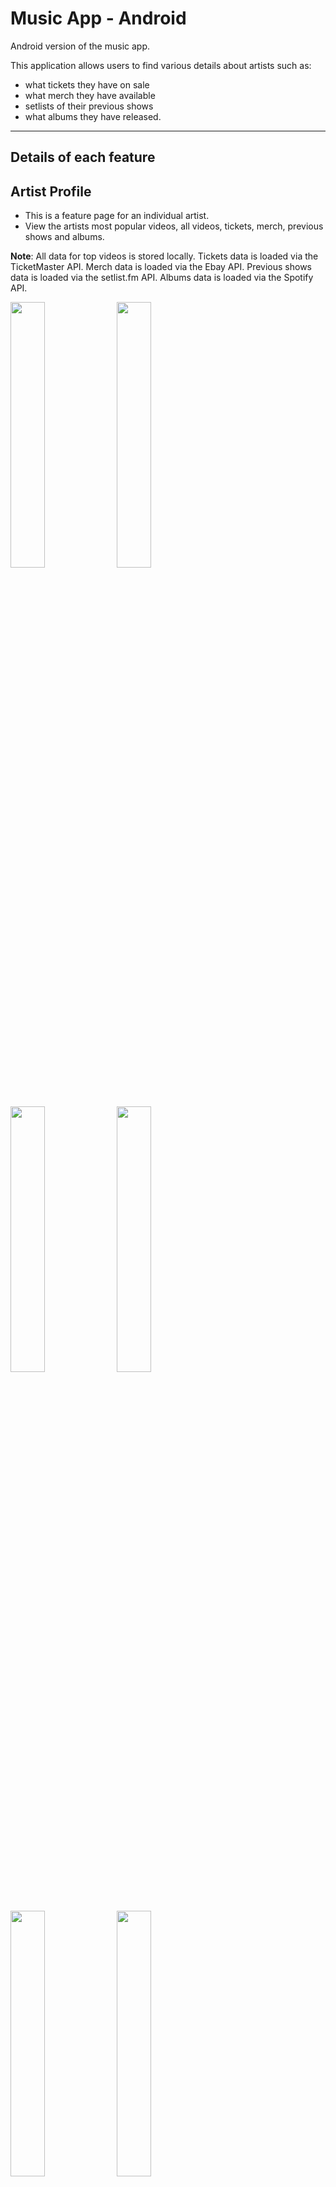 Music App - Android
===================

Android version of the music app.

This application allows users to find various details about artists such as:

 - what tickets they have on sale
 - what merch they have available
 - setlists of their previous shows
 - what albums they have released.

----------

Details of each feature
---
Artist Profile
-
- This is a feature page for an individual artist.
- View the artists most popular videos, all videos, tickets, merch, previous shows and albums.

**Note**: All data for top videos is stored locally. Tickets data is loaded via the TicketMaster API. Merch data is loaded via the Ebay API. Previous shows data is loaded via the setlist.fm API.
Albums data is loaded via the Spotify API.

<img src="screenshots/artist/artistTopVideos.png" width="33%"/> <img src="screenshots/artist/artistVideos.png" width="33%" />
<img src="screenshots/artist/artistVideosExpanded.png" width="33%" />
<img src="screenshots/artist/artistTickets.png" width="33%" />
<img src="screenshots/artist/artistMerch.png" width="33%" />
<img src="screenshots/artist/artistShows.png" width="33%" />
<img src="screenshots/artist/artistShowsSetlist.png" width="33%" />
<img src="screenshots/artist/artistAlbums.png" width="33%" />

Video Player
-
- View a selected video.
- View the videos in the same playlist.

**Note**: All data for videos is stored locally.

<img src="screenshots/videoplayer/videoplayer.png" width="33%" />

Browse
-
- Browse for artists by selecting a genre from the grid and find artists associated with that genre.

**Note**: Data for the genre and artist tiles are stored locally.

<img src="screenshots/browse/browseNavigation.png" width="33%" /> <img src="screenshots/browse/browseGenre.png" width="33%" />

Tickets
-
- Find tickets from the most popular artists currently on tour on the home tickets screen.
- Search for tickets of a particular genre by clicking one of the genre buttons or enter an artists name into the search bar to find tickets for a specific artist.
- Tickets for an artist can be viewed as a list or on a map provided via Google Maps.

**Note**: Data for the top tickets is stored locally and all other ticket data is loaded from the TicketMaster API.

<img src="screenshots/tickets/topTickets.png" width="33%" /> <img src="screenshots/tickets/ticketsGenre.png" width="33%" />
<img src="screenshots/tickets/artistTicketsList.png" width="33%" />
<img src="screenshots/tickets/artistTicketsMap.png" width="33%" />

Merch
-
- Find artist merch by searching from the available product categories.
- Search for a specific artists merch via the search bar.

**Note**: All data for merch is loaded via the Ebay API.

<img src="screenshots/merch/merchCategory.png" width="33%" /> <img src="screenshots/merch/merchProduct.png" width="33%" />

Search
-
- Search for artists using the search bar located on the left sidebar to find artists with the desired name.

**Note**: All data for searching is loaded via the Spotify API.

<img src="screenshots/search/search.png" width="33%" />

User Profile
-
- This is a feature page for an individual user.
- View the videos that the user has uploaded, what artists they follow and what videos they have favourited.

**Note**: All data for videos, following and favourites is stored locally.

<img src="screenshots/user/profile/profileVideos.png" width="33%" /> <img src="screenshots/user/profile/profileVideosExpanded.png" width="33%" />
<img src="screenshots/user/profile/profileFollowing.png" width="33%" />
<img src="screenshots/user/profile/profileFavourites.png" width="33%" />
<img src="screenshots/user/profile/profileFavouritesExpanded.png" width="33%" />

Following
-
- View a list of the artists that you are currently following.

**Note**: All data for following is stored locally.

<img src="screenshots/user/following/following.png" width="33%" />

Upload
-
- Users can upload videos that they have captured from an artists show.
- To upload a video the user must:
  1. Select a file from their file system. (Not currently implemented)
  2. Enter an artists name into the relevant text field.
  3. Enter the year that the show took place.
  4. Select the particular show from which their video was recorded from the shows dialog.
  5. Select the songs that the artist played in the video from the songs dialog.
  6. Press the upload button to review the details for the upload and click the terms check box to upload the video.
- Once the artist name and show year have been entered an api call is made to get the list of shows, then once a show is selected, another api call is made to get the songs played during that show.
- On the My Uploads tab a user can view the videos that they have previously uploaded and select to delete the video or add time cue points to each song in the video to allow users to skip to the specific point in the video that the particular song starts.

**Note**: All data for by My Uploads is stored locally. The delete video button isnt currently functional and is only for show. Data for uploading a video is loaded from the setlist.fm API.

<img src="screenshots/user/upload/uploadVideo.png" width="33%" /> <img src="screenshots/user/upload/uploadVideoShowsDialog.png" width="33%" />
<img src="screenshots/user/upload/uploadVideoSongsDialog.png" width="33%" />
<img src="screenshots/user/upload/uploadVideoComplete.png" width="33%" />
<img src="screenshots/user/upload/uploadVideoConfirmDialog.png" width="33%" />
<img width="33%" />
<img src="screenshots/user/upload/myUploads.png" width="33%" />
<img src="screenshots/user/upload/myUploadsExpanded.png" width="33%" />
<img src="screenshots/user/upload/myUploadsDialog.png" width="33%" />

Settings
-
- Users can change their email address and date of birth.
- The user can also change their password and toggle various settings regarding privacy and email notifications.


**Note**: The Login/Logout and Signup features arent currently functional and are only for show.

<img src="screenshots/user/settings/editProfile.png" width="33%" /> <img src="screenshots/user/settings/changePassword.png" width="33%" />
<img src="screenshots/user/settings/editPrivacy.png" width="33%" />
<img src="screenshots/user/settings/emailNotifications.png" width="33%" />

---

Additional Details
-
- Application follows an MVP architecture.
- Testing for this application was conducted using Espresso, JUnit and Mockito.
- Libraries used include:
    - Butterknife
    - RxJava/RxAndroid
    - Dagger2
    - Retrofit2
    - GSON
    - Picasso

---

**Note**: All api keys have been removed from the project.

---

TODO
---
Libraries to investigate:
-
- Robolectric for testing.
- Lombok or AutoValue for reducing boilerplate code in models.

Features to add (This list is ever expanding and in no particular order):
-
- File upload on the video uploads page.
- Add cue points menu to my uploads video dialog.
- Tick indicator when selecting songs to add when uploading a video.
- Link to other users profiles.
- Link all videos to the video player.


